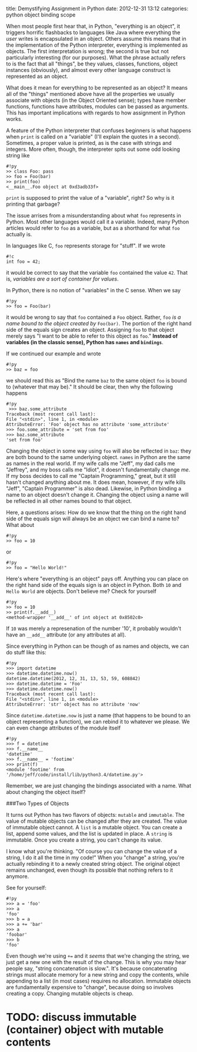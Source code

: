 title: Demystifying Assignment in Python
date: 2012-12-31 13:12
categories: python object binding scope

When most people first hear that, in Python, "everything is an object", it triggers horrific flashbacks to languages like Java where everything the *user* writes is encapsulated in an object. Others assume this means that in the implementation of the Python interpreter, everything is implemented as objects. The first interpretation is wrong; the second is true but not particularly interesting (for our purposes). What the phrase actually refers to is the fact that all "things", be they values, classes, functions, object instances (obviously), and almost every other language construct is represented as an object. 

What does it mean for everything to be represented as an object? It means all of the "things" mentioned above have all the properties we usually associate with objects (in the Object Oriented sense); types have member functions, functions have attributes, modules can be passed as arguments. This has important implications with regards to how assignment in Python works.

A feature of the Python interpreter that confuses beginners is what happens when `print` is called on a "variable" (I'll explain the quotes in a second). Sometimes, a proper value is printed, as is the case with strings and integers. More often, though, the interpreter spits out some odd looking string like

    #!py
    >> class Foo: pass
    >> foo = Foo(bar)
    >> print(foo)
    <__main__.Foo object at 0xd3adb33f>

`print` is supposed to print the value of a "variable", right? So why is it printing that garbage?

The issue arrises from a misunderstanding about what `foo` represents in Python. Most other languages would call it a variable. Indeed, many Python articles would refer to `foo` as a variable, but as a shorthand for what `foo` actually is.

In languages like C, `foo` represents storage for "stuff". If we wrote

    #!c
    int foo = 42;

it would be correct to say that the variable `foo` contained the value `42`. That is, *variables are a sort of container for values*.

In Python, there is no notion of "variables" in the C sense. When we say 

    #!py
    >> foo = Foo(bar)

it would be wrong to say that `foo` contained a `Foo` object. Rather, `foo` *is a name bound to the object created by* `Foo(bar)`. The portion of the right hand side of the equals sign creates an object. Assigning `foo` to that object merely says "I want to be able to refer to this object as `foo`." **Instead of variables (in the classic sense), Python has `names` and `bindings`**.

If we continued our example and wrote

    #!py
    >> baz = foo

we should read this as "Bind the name `baz` to the same object `foo` is bound to (whatever that may be)." It should be clear, then why the following happens

    #!py
     >>> baz.some_attribute
    Traceback (most recent call last):
    File "<stdin>", line 1, in <module>
    AttributeError: 'Foo' object has no attribute 'some_attribute'
    >>> foo.some_attribute = 'set from foo'
    >>> baz.some_attribute
    'set from foo'
    
Changing the object in some way using `foo` will also be reflected in `baz`: they are both bound to the same underlying object. `names` in Python are the same as names in the real world. If my wife calls me "Jeff", my dad calls me "Jeffrey", and my boss calls me "Idiot", it doesn't fundamentally change *me*. If my boss decides to call me "Captain Programming," great, but it still hasn't changed anything about me. It does mean, however, if my wife kills "Jeff", "Captain Programmer" is also dead. Likewise, in Python binding a name to an object doesn't change it. Changing the object using a name will be reflected in all other names bound to that object.

Here, a questions arises: How do we know that the thing on the right hand side of the equals sign will always be an object we can bind a name to? What about

    #!py
    >> foo = 10

or

    #!py
    >> foo = "Hello World!"

Here's where "everything is an object" pays off. Anything you can place on the
right hand side of the equals sign is an object in Python. Both `10` and `Hello
World` are objects. Don't believe me? Check for yourself

    #!py
    >> foo = 10
    >> print(f.__add__)
    <method-wrapper '__add__' of int object at 0x8502c0>

If `10` was merely a represenation of the number '10', it probably wouldn't have
an `__add__` attribute (or any attributes at all).

Since everything in Python can be though of as names and objects, we can do
stuff like this:

    #!py
    >>> import datetime
    >>> datetime.datetime.now()
    datetime.datetime(2012, 12, 31, 13, 53, 59, 608842)
    >>> datetime.datetime = 'Foo'
    >>> datetime.datetime.now() 
    Traceback (most recent call last):
    File "<stdin>", line 1, in <module>
    AttributeError: 'str' object has no attribute 'now'

Since `datetime.datetime.now` is just a name (that happens to be bound to an object representing a function), we can rebind it to whatever we please. We can even change attributes of the module itself

    #!py
    >>> f = datetime
    >>> f.__name__
    'datetime'
    >>> f.__name__ = 'footime'
    >>> print(f)
    <module 'footime' from '/home/jeff/code/install/lib/python3.4/datetime.py'>

Remember, we are just changing the bindings associated with a name. What about
changing the object itself?

###Two Types of Objects

It turns out Python has two flavors of objects: `mutable` and `immutable`.
The value of mutable objects can be changed after they are created. The value of
immutable object cannot. A `list` is a mutable object. You can create a list,
append some values, and the list is updated in place. A `string` is immutable.
Once you create a string, you can't change its value. 

I know what you're thinking. "Of course you can change the value of a string, I
do it all the time in my code!" When you "change" a string, you're actually
rebinding it to a newly created string object. The original object remains
unchanged, even though its possible that nothing refers to it anymore.

See for yourself:

    #!py
    >>> a = 'foo'
    >>> a
    'foo'
    >>> b = a
    >>> a += 'bar'
    >>> a
    'foobar'
    >>> b
    'foo'

Even though we're using `+=` and it *seems* that we're changing the string, we
just get a new one with the result of the change. This is why you may hear
people say, "string concatenation is slow.". It's because concatenating strings
must allocate memory for a new string and copy the contents, while appending to
a list (in most cases) requires no allocation. Immutable objects are
fundamentally expensive to "change", because doing so involves creating a copy.
Changing mutable objects is cheap.

# TODO: discuss immutable (container) object with mutable contents
